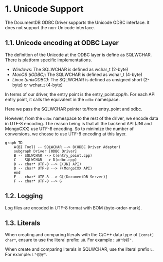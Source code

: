 ﻿# 1. Unicode Support

The DocumentDB ODBC Driver supports the Unicode ODBC interface. It does not support the non-Unicode interface.

## 1.1. Unicode encoding at ODBC Layer

The definition of the Unicode at the ODBC layer is define as SQLWCHAR. There is platform specific implementations.

- *Windows*: The SQLWCHAR is defined as wchar_t (2-byte)
- *MacOS (iODBC)*: The SQLWCHAR is defined as wchar_t (4-byte)
- *Linux (unixODBC)*: The SQLWCHAR is defined as unsigned short (2-byte) or wchar_t (4-byte)

In terms of our driver, the entry point is the entry_point.cpp/h. For each API entry point, it calls the equivalent in the `odbc` namespace.

Here we pass the SQLWCHAR pointer to/from entry_point and odbc. 

However, from the `odbc` namespace to the rest of the driver, we encode data in UTF-8 encoding. The reason being is that all the backend API (JNI and MongoCXX) use UTF-8 encoding. So to minimize the number of conversions, we chosse to use UTF-8 encoding at this layer.

```mermaid
graph TD
    A(BI Tool) -- SQLWCHAR --> B(ODBC Driver Adapter)
    subgraph Driver [ODBC Driver]
    B -- SQLWCHAR --> C(entry_point.cpp)
    C -- SQLWCHAR --> D(odbc.cpp)
    D -- char* UTF-8 --> E(JNI API)
    D -- char* UTF-8 --> F(MongoCXX API)
    end
    E -- char* UTF-8 --> G[(DocumentDB Server)]
    F -- char* UTF-8 --> G
```

## 1.2. Logging

Log files are encoded in UTF-8 format with BOM (byte-order-mark).

## 1.3. Literals

When creating and comparing literals with the C/C++ data type of `[const] char*`, ensure to use the literal prefix: `u8`. For example : `u8"你好"`.

When create and comparing literals in SQLWCHAR, use the literal prefix `L`. For example: `L"你好"`.

